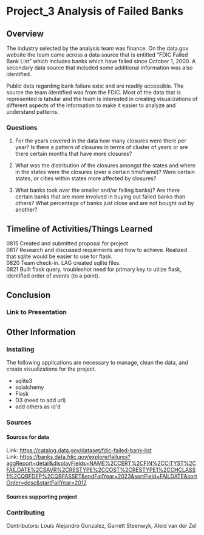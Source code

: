 # Project_3 Analysis of Failed Banks

## Overview
The industry selected by the analysis team was finance. On the data.gov website the team came across a data source that is entitled “FDIC Failed Bank List” which includes banks which have failed since October 1, 2000. A secondary data source that included some additional information was also identified.  

Public data regarding bank failure exist and are readily accessible.  The source the team identified was from the FDIC.  Most of the data that is represented is tabular and the team is interested in creating visualizations of different aspects of the information to make it easier to analyze and understand patterns.

### Questions
1) For the years covered in the data how many closures were there per year?  Is there a pattern of closures in terms of cluster of years or are there certain months that have more closures?  

2) What was the distribution of the closures amongst the states and where in the states were the closures (over a certain timeframe)?  Were certain states, or cities within states more affected by closures?  

3) What banks took over the smaller and/or failing banks)?  Are there certain banks that are more involved in buying out failed banks than others? What percentage of banks just close and are not bought out by another? 

## Timeline of Activities/Things Learned
0815 Created and submitted proposal for project  
0817 Research and discussed requirments and how to achieve.  Realized that sqlite would be easier to use for flask.  
0820 Team check-in. LAG created sqlite files.  
0821 Built flask query, troubleshot need for primary key to utiize flask, identified order of events (to a point).  

## Conclusion

### Link to Presentation


## Other Information  
### Installing
The following applications are necessary to manage, clean the data, and create visualizations for the project.
* sqlite3
* sqlalchemy
* Flask
* D3 (need to add url)
* add others as id'd

### Sources
#### Sources for data  
Link: https://catalog.data.gov/dataset/fdic-failed-bank-list  
Link: https://banks.data.fdic.gov/explore/failures?aggReport=detail&displayFields=NAME%2CCERT%2CFIN%2CCITYST%2CFAILDATE%2CSAVR%2CRESTYPE%2CCOST%2CRESTYPE1%2CCHCLASS1%2CQBFDEP%2CQBFASSET&endFailYear=2023&sortField=FAILDATE&sortOrder=desc&startFailYear=2012  

#### Sources supporting project  

### Contributing
Contributors: Louis Alejandro Gonzalez, Garrett Steenwyk, Aleid van der Zel
